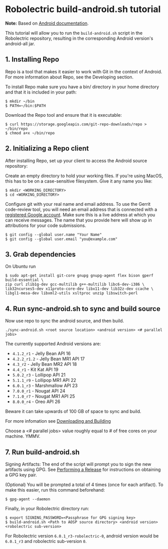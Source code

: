 # Robolectric build-android.sh tutorial

**Note:** Based on [Android documentation](https://source.android.com/source/downloading.html).

This tutorial will allow you to run the `build-android.sh` script in the Robolectric repository, resulting in the corresponding Android version's android-all jar.

## 1. Installing Repo
Repo is a tool that makes it easier to work with Git in the context of Android. For more information about Repo, see the Developing section.

To install Repo make sure you have a bin/ directory in your home directory and that it is included in your path:
```
$ mkdir ~/bin
$ PATH=~/bin:$PATH
```

Download the Repo tool and ensure that it is executable:
```
$ curl https://storage.googleapis.com/git-repo-downloads/repo > ~/bin/repo
$ chmod a+x ~/bin/repo
```

## 2. Initializing a Repo client
After installing Repo, set up your client to access the Android source repository:

Create an empty directory to hold your working files. If you're using MacOS, this has to be on a case-sensitive filesystem. Give it any name you like:
```
$ mkdir <WORKING_DIRECTORY>
$ cd <WORKING_DIRECTORY>
```

Configure git with your real name and email address. To use the Gerrit code-review tool, you will need an email address that is connected with a [registered Google account](https://myaccount.google.com/?pli=1). Make sure this is a live address at which you can receive messages. The name that you provide here will show up in attributions for your code submissions.
```
$ git config --global user.name "Your Name"
$ git config --global user.email "you@example.com"
```

## 3. Grab dependencies
On Ubuntu run
```
$ sudo apt-get install git-core gnupg gnupg-agent flex bison gperf build-essential \
zip curl zlib1g-dev gcc-multilib g++-multilib libc6-dev-i386 \
lib32ncurses5-dev x11proto-core-dev libx11-dev lib32z-dev ccache \
libgl1-mesa-dev libxml2-utils xsltproc unzip libswitch-perl
```

## 4. Run sync-android.sh to sync and build source
Now use repo to sync the android source, and then build.

```
./sync-android.sh <root source location> <android version> <# parallel jobs>
```

The currently supported Android versions are:

*  `4.1.2_r1`    - Jelly Bean API 16
*  `4.2.2_r1.2`  - Jelly Bean MR1 API 17
*  `4.3_r2`      - Jelly Bean MR2 API 18
*  `4.4_r1`      - Kit Kat API 19
*  `5.0.2_r3`    - Lollipop API 21
*  `5.1.1_r9`    - Lollipop MR1 API 22
*  `6.0.1_r3`    - Marshmallow API 23
*  `7.0.0_r1`    - Nougat API 24
*  `7.1.0_r7`    - Nougat MR1 API 25
*  `8.0.0_r4`    - Oreo API 26

Beware it can take upwards of 100 GB of space to sync and build. 

For more infomation see [Downloading and Building](https://source.android.com/source/requirements)

Choose a <# parallel jobs> value roughly equal to # of free cores on your machine. YMMV.


## 7. Run build-android.sh

Signing Artifacts:
The end of the script will prompt you to sign the new artifacts using GPG. See [Performing a Release](https://github.com/robolectric/robolectric-gradle-plugin/wiki/Performing-a-Release) for instructions on obtaining a GPG key pair.

(Optional) You will be prompted a total of 4 times (once for each artifact). To make this easier, run this command beforehand:
```
$ gpg-agent --daemon
```

Finally, in your Robolectric directory run:
```
$ export SIGNING_PASSWORD=<Passphrase for GPG signing key>
$ build-android.sh <Path to AOSP source directory> <android version> <robolectric sub-version>
```

For Robolectric version `6.0.1_r3-robolectric-0`, android version would be `6.0.1_r3` and  robolectric sub-version `0`.
